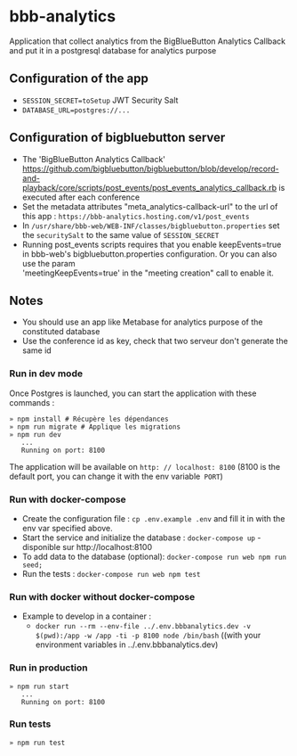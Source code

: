 # bbb-analytics
Application that collect analytics from the BigBlueButton Analytics Callback and put it in a postgresql database for analytics purpose


## Configuration of the app

- `SESSION_SECRET=toSetup` JWT Security Salt
- `DATABASE_URL=postgres://...`

## Configuration of bigbluebutton server

- The 'BigBlueButton Analytics Callback'  https://github.com/bigbluebutton/bigbluebutton/blob/develop/record-and-playback/core/scripts/post_events/post_events_analytics_callback.rb is executed after each conference
- Set the metadata attributes "meta_analytics-callback-url" to the url of this app : `https://bbb-analytics.hosting.com/v1/post_events`
- In `/usr/share/bbb-web/WEB-INF/classes/bigbluebutton.properties` set the `securitySalt` to the same value of `SESSION_SECRET`
- Running post_events scripts requires that you enable keepEvents=true in bbb-web's bigbluebutton.properties configuration. Or you can also use the param           
 'meetingKeepEvents=true' in the "meeting creation" call to enable it.

## Notes
- You should use an app like Metabase for analytics purpose of the constituted database
- Use the conference id as key, check that two serveur don't generate the same id

### Run in dev mode

Once Postgres is launched, you can start the application with these commands :

```
» npm install # Récupère les dépendances
» npm run migrate # Applique les migrations
» npm run dev
   ...
   Running on port: 8100
```

The application will be available on `http: // localhost: 8100` (8100 is the default port, you can change it with the env variable` PORT`)

### Run with docker-compose
- Create the configuration file : `cp .env.example .env` and fill it in with the env var specified above.
- Start the service and initialize the database : `docker-compose up` - disponible sur http://localhost:8100
- To add data to the database (optional): `docker-compose run web npm run seed;`
- Run the tests : `docker-compose run web npm test`

### Run with docker without docker-compose

- Example to develop in a container :
	- `docker run --rm --env-file ../.env.bbbanalytics.dev -v $(pwd):/app -w /app -ti -p 8100 node /bin/bash` ((with your environment variables in ../.env.bbbanalytics.dev)

### Run in production
```
» npm run start
   ...
   Running on port: 8100
```

### Run tests

```
» npm run test
```
